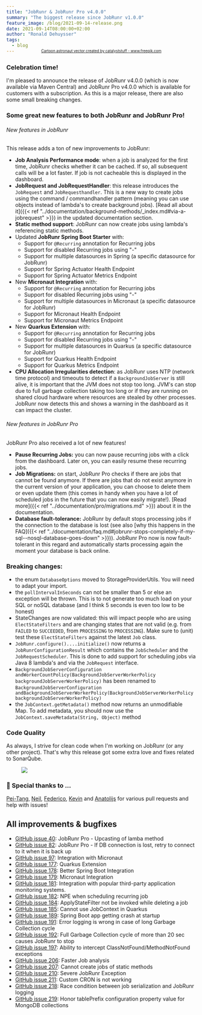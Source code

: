 ```yaml
---
title: "JobRunr & JobRunr Pro v4.0.0"
summary: "The biggest release since JobRunr v1.0.0"
feature_image: /blog/2021-09-14-release.png
date: 2021-09-14T08:00:00+02:00
author: "Ronald Dehuysser"
tags:
  - blog
---
```

<div style="text-align: center;margin: -2em 0 2em;">
<small style="font-size: 70%;"><a href='https://www.freepik.com/vectors/cartoon-astronaut'>Cartoon astronaut vector created by catalyststuff - www.freepik.com</a></small>
</div>

### Celebration time!
I'm pleased to announce the release of JobRunr v4.0.0 (which is now available via Maven Central) and JobRunr Pro v4.0.0 which is available for customers with a subscription. As this is a major release, there are also some small breaking changes.

### Some great new features to both JobRunr and JobRunr Pro!
###### New features in JobRunr
This release adds a ton of new improvements to JobRunr:
- __Job Analysis Performance mode__: when a job is analyzed for the first time, JobRunr checks whether it can be cached. If so, all subsequent calls will be a lot faster. If job is not cacheable this is displayed in the dashboard.
- __JobRequest and JobRequestHandler__: this release introduces the `JobRequest` and `JobRequesthandler`. This is a new way to create jobs using the command / commandhandler pattern (meaning you can use objects instead of lambda's to create background jobs). [Read all about it]({{< ref "../documentation/background-methods/_index.md#via-a-jobrequest" >}}) in the updated documentation section.
- __Static method support__: JobRunr can now create jobs using lambda's referencing static methods. 
- Updated __JobRunr Spring Boot Starter__ with:
  - Support for `@Recurring` annotation for Recurring jobs
  - Support for disabled Recurring jobs using "-"
  - Support for multiple datasources in Spring (a specific datasource for JobRunr)
  - Support for Spring Actuator Health Endpoint
  - Support for Spring Actuator Metrics Endpoint
- New __Micronaut Integration__ with:
  - Support for `@Recurring` annotation for Recurring jobs
  - Support for disabled Recurring jobs using "-"
  - Support for multiple datasources in Micronaut (a specific datasource for JobRunr)
  - Support for Micronaut Health Endpoint
  - Support for Micronaut Metrics Endpoint
- New __Quarkus Extension__ with:
  - Support for `@Recurring` annotation for Recurring jobs
  - Support for disabled Recurring jobs using "-"
  - Support for multiple datasources in Quarkus (a specific datasource for JobRunr)
  - Support for Quarkus Health Endpoint
  - Support for Quarkus Metrics Endpoint
- __CPU Allocation Irregularities detection__: as JobRunr uses NTP (network time protocol) and timeouts to detect if a `BackgroundJobServer` is still alive, it is important that the JVM does not stop too long. JVM's can stop due to full garbage collection taking too long or if they are running on shared cloud hardware where resources are stealed by other processes. JobRunr now detects this and shows a warning in the dashboard as it can impact the cluster.


###### New features in JobRunr Pro
JobRunr Pro also received a lot of new features!
- __Pause Recurring Jobs:__ you can now pause recurring jobs with a click from the dashboard. Later on, you can easily resume these recurring jobs.
- __Job Migrations:__ on start, JobRunr Pro checks if there are jobs that cannot be found anymore. If there are jobs that do not exist anymore in the current version of your application, you can choose to delete them or even update them (this comes in handy when you have a lot of scheduled jobs in the future that you can now easily migrate!). [Read more]({{< ref "../documentation/pro/migrations.md" >}}) about it in the documentation.
- __Database fault-tolerance:__ JobRunr by default stops processing jobs if the connection to the database is lost (see also [why this happens in the FAQ]({{< ref "../documentation/faq.md#jobrunr-stops-completely-if-my-sql--nosql-database-goes-down" >}})). JobRunr Pro now is now fault-tolerant in this regard and automatically starts processing again the moment your database is back online.

### Breaking changes:
- the enum `DatabaseOptions` moved to StorageProviderUtils. You will need to adapt your import.
- the `pollIntervalInSeconds` can not be smaller than 5 or else an exception will be thrown. This is to not generate too much load on your SQL or noSQL database (and I think 5 seconds is even too low to be honest)
- StateChanges are now validated: this will impact people who are using `ElectStateFilters` and are changing states that are not valid (e.g. from `FAILED` to `SUCCEEDED`, from `PROCESSING` to `PROCESSING`). Make sure to (unit) test these `ElectStateFilters` against the latest `Job` class.
- `JobRunr.configure()....initialize()` now returns a `JobRunrConfigurationResult` which contains the `JobScheduler` and the `JobRequestScheduler`. This is done to add support for scheduling jobs via Java 8 lambda's and via the `JobRequest` interface.
- `BackgroundJobServerConfiguration andWorkerCountPolicy(BackgroundJobServerWorkerPolicy backgroundJobServerWorkerPolicy)` has been renamed to `BackgroundJobServerConfiguration andBackgroundJobServerWorkerPolicy(BackgroundJobServerWorkerPolicy backgroundJobServerWorkerPolicy)`
- the `JobContext.getMetadata()` method now returns an unmodifiable Map. To add metadata, you should now use the `JobContext.saveMetadata(String, Object)` method

### Code Quality
As always, I strive for clean code when I'm working on JobRunr (or any other project). That's why this release got some extra love and fixes related to SonarQube.
<figure>
<img src="/blog/2021-07-04-sonarqube.png" class="kg-image">
</figure>

### 👏 Special thanks to ...
[Pei-Tang](https://github.com/tan9), [Neil](https://github.com/neildeng), [Federico](https://github.com/fcavalieri), [Kevin](https://github.com/kfowler) and [Anatolijs](https://github.com/sa1nt) for various pull requests and help with issues!

## All improvements & bugfixes
- [GitHub issue 40](https://github.com/jobrunr/jobrunr/issues/40): JobRunr Pro - Upcasting of lamba method 
- [GitHub issue 82](https://github.com/jobrunr/jobrunr/issues/82): JobRunr Pro - If DB connection is lost, retry to connect to it when it is back up
- [GitHub issue 97](https://github.com/jobrunr/jobrunr/issues/97): Integration with Micronaut
- [GitHub issue 177](https://github.com/jobrunr/jobrunr/issues/177): Quarkus Extension
- [GitHub issue 178](https://github.com/jobrunr/jobrunr/issues/178): Better Spring Boot Integration
- [GitHub issue 179](https://github.com/jobrunr/jobrunr/issues/179): Micronaut Integration
- [GitHub issue 181](https://github.com/jobrunr/jobrunr/issues/181): Integration with popular third-party application monitoring systems.
- [GitHub issue 182](https://github.com/jobrunr/jobrunr/issues/182): NPE when scheduling recurring job
- [GitHub issue 184](https://github.com/jobrunr/jobrunr/issues/184): ApplyStateFilter not be invoked while deleting a job
- [GitHub issue 185](https://github.com/jobrunr/jobrunr/issues/185): Cannot use JobContext in Quarkus
- [GitHub issue 189](https://github.com/jobrunr/jobrunr/issues/189): Spring Boot app getting crash at startup
- [GitHub issue 191](https://github.com/jobrunr/jobrunr/issues/191): Error logging is wrong in case of long Garbage Collection cycle
- [GitHub issue 192](https://github.com/jobrunr/jobrunr/issues/192): Full Garbage Collection cycle of more than 20 sec causes JobRunr to stop
- [GitHub issue 197](https://github.com/jobrunr/jobrunr/issues/197): Ability to intercept ClassNotFound/MethodNotFound exceptions
- [GitHub issue 206](https://github.com/jobrunr/jobrunr/issues/206): Faster Job analysis
- [GitHub issue 207](https://github.com/jobrunr/jobrunr/issues/207): Cannot create jobs of static methods
- [GitHub issue 210](https://github.com/jobrunr/jobrunr/issues/210): Severe JobRunr Exception
- [GitHub issue 211](https://github.com/jobrunr/jobrunr/issues/211): Custom CRON is not working
- [GitHub issue 218](https://github.com/jobrunr/jobrunr/issues/218): Race condition between job serialization and JobRunr logging
- [GitHub issue 219](https://github.com/jobrunr/jobrunr/issues/219): Honor tablePrefix configuration property value for MongoDB collections

